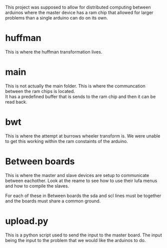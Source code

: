 This project was supposed to allow for distributed computing between arduinos where the master device has a ram chip that allowed for larger problems than a single arduino can do on its own.


# huffman 
This is where the huffman transformation lives.

# main 
This is not actually the main folder.  This is where the communcation between the ram chips is located.  
It has a predefined buffer that is sends to the ram chip and then it can be read back.

# bwt
This is where the attempt at burrows wheeler transform is.  We were unable to get this working within the ram constaints of the arduino.

# Between boards
This is where the master and slave devices are setup to communicate between eachother.
Look at the reame to see how to use their lufa menus and how to compile the slaves.

For each of these in Between boards the sda and scl lines must be together and the boards must share a common ground. 

# upload.py
This is a python script used to send the input to the master board.  The input being the input to the problem that we would like the arduinos to do.

